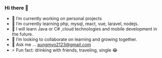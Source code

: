 ### Hi there 👋



- 🔭 I’m currently working on personal projects
- 🌱 I’m currently learning php, mysql, react, vue, laravel, nodejs.
- 🌼 I will learn Java or C# ,cloud technologies and mobile development in the future.
- 👯 I’m looking to collaborate on learning and growing together.
- 💬 Ask me ... aungmyo2123@gmail.com
- ⚡ Fun fact: drinking with friends, traveling, single 😂

